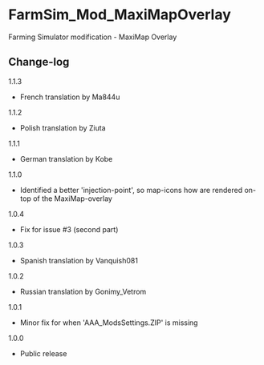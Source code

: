# FarmSim_Mod_MaxiMapOverlay
Farming Simulator modification - MaxiMap Overlay


## Change-log

1.1.3
- French translation by Ma844u

1.1.2
- Polish translation by Ziuta

1.1.1
- German translation by Kobe

1.1.0
- Identified a better 'injection-point', so map-icons how are rendered on-top of the MaxiMap-overlay

1.0.4
- Fix for issue #3 (second part)

1.0.3
- Spanish translation by Vanquish081

1.0.2
- Russian translation by Gonimy_Vetrom

1.0.1
- Minor fix for when 'AAA_ModsSettings.ZIP' is missing

1.0.0
- Public release
